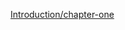 <html>
  
  <a href= "https://github.com/priyanka2096/Introduction/tree/chapter-one "> Introduction/chapter-one </a>
  
  </html>
